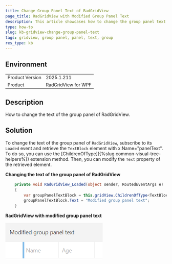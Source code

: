 ```yaml
---
title: Change Group Panel Text of RadGridView
page_title: RadGridView with Modified Group Panel Text
description: This article showcases how to change the group panel text of RadGridView.
type: how-to
slug: kb-gridview-change-group-panel-text
tags: gridview, group panel, panel, text, group
res_type: kb
---
```


## Environment
<table>
	<tbody>
		<tr>
			<td>Product Version</td>
			<td>2025.1.211</td>
		</tr>
		<tr>
			<td>Product</td>
			<td>RadGridView for WPF</td>
		</tr>
	</tbody>
</table>

## Description

How to change the text of the group panel of RadGridView.

## Solution

To change the text of the group panel of `RadGridView`, subscribe to its `Loaded` event and retrieve the `TextBlock` element with x:Name="panelText". To do so, you can use the [ChildrenOfType]({%slug common-visual-tree-helpers%}) extension method. Then, you can modify the `Text` property of the retrieved element.

__Changing the text of the group panel of RadGridView__
```C#
    private void RadGridView_Loaded(object sender, RoutedEventArgs e)
    {
        var groupPanelTextBlock = this.gridView.ChildrenOfType<TextBlock>().FirstOrDefault(x => x.Name == "panelText");
        groupPanelTextBlock.Text = "Modified group panel text";
    }
```

__RadGridView with modified group panel text__

![RadGridView with modified group panel text](images/kb-gridview-change-group-panel-text-0.png)